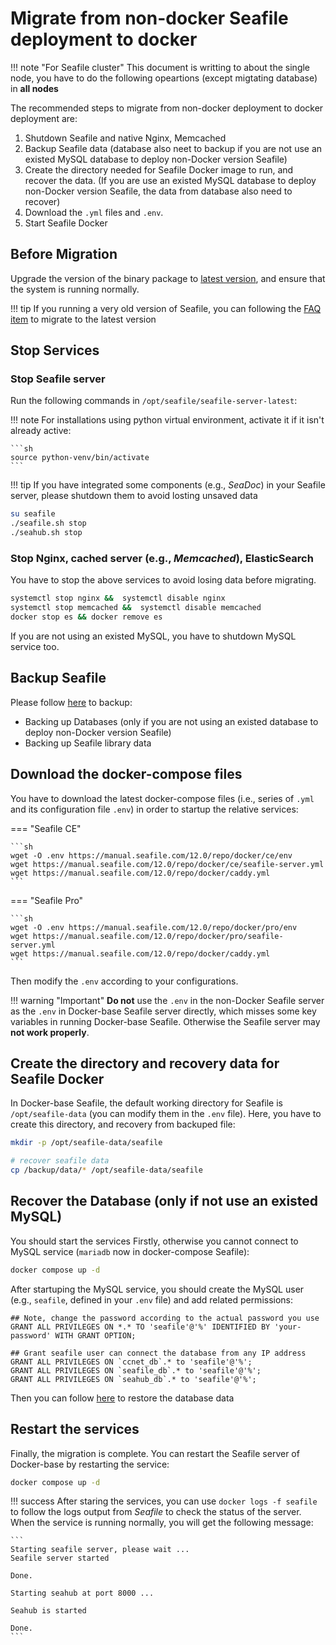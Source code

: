 # Migrate from non-docker Seafile deployment to docker

!!! note "For Seafile cluster"
    This document is writting to about the single node, you have to do the following opeartions (except migtating database) in **all nodes**

The recommended steps to migrate from non-docker deployment to docker deployment are:

1. Shutdown Seafile and native Nginx, Memcached
2. Backup Seafile data (database also neet to backup if you are not use an existed MySQL database to deploy non-Docker version Seafile)
3. Create the directory needed for Seafile Docker image to run, and recover the data. (If you are use an existed MySQL database to deploy non-Docker version Seafile, the data from database also need to recover)
4. Download the `.yml` files and `.env`. 
5. Start Seafile Docker

## Before Migration

Upgrade the version of the binary package to [latest version](../upgrade/upgrade_notes_for_12.0.x.md), and ensure that the system is running normally. 

!!! tip
    If you running a very old version of Seafile, you can following the [FAQ item](https://cloud.seatable.io/dtable/external-links/7b976c85f504491cbe8e/?tid=0000&vid=0000&row-id=VYQI9DJfRmCv5NggcX4f0Q) to migrate to the latest version

## Stop Services

### Stop Seafile server
Run the following commands in `/opt/seafile/seafile-server-latest`:

!!! note
    For installations using python virtual environment, activate it if it isn't already active:

    ```sh
    source python-venv/bin/activate
    ```

!!! tip
    If you have integrated some components (e.g., *SeaDoc*) in your Seafile server, please shutdown them to avoid losting unsaved data

```sh
su seafile
./seafile.sh stop
./seahub.sh stop
```

### Stop Nginx, cached server (e.g., *Memcached*), ElasticSearch

You have to stop the above services to avoid losing data before migrating.

```sh
systemctl stop nginx &&  systemctl disable nginx
systemctl stop memcached &&  systemctl disable memcached
docker stop es && docker remove es
```

If you are not using an existed MySQL, you have to shutdown MySQL service too. 

## Backup Seafile

Please follow [here](../administration/backup_recovery.md#backup-and-restore-for-binary-package-based-deployment) to backup:

- Backing up Databases (only if you are not using an existed database to deploy non-Docker version Seafile)
- Backing up Seafile library data

## Download the docker-compose files

You have to download the latest docker-compose files (i.e., series of `.yml` and its configuration file `.env`) in order to startup the relative services:

=== "Seafile CE"

    ```sh
    wget -O .env https://manual.seafile.com/12.0/repo/docker/ce/env
    wget https://manual.seafile.com/12.0/repo/docker/ce/seafile-server.yml
    wget https://manual.seafile.com/12.0/repo/docker/caddy.yml
    ```

=== "Seafile Pro"

    ```sh
    wget -O .env https://manual.seafile.com/12.0/repo/docker/pro/env
    wget https://manual.seafile.com/12.0/repo/docker/pro/seafile-server.yml
    wget https://manual.seafile.com/12.0/repo/docker/caddy.yml
    ```

Then modify the `.env` according to your configurations.

!!! warning "Important"
    **Do not** use the `.env` in the non-Docker Seafile server as the `.env` in Docker-base Seafile server directly, which misses some key variables in running Docker-base Seafile. Otherwise the Seafile server may **not work properly**.


## Create the directory and recovery data for Seafile Docker

In Docker-base Seafile, the default working directory for Seafile is `/opt/seafile-data` (you can modify them in the `.env` file). Here, you have to create this directory, and recovery from backuped file:

```sh
mkdir -p /opt/seafile-data/seafile

# recover seafile data
cp /backup/data/* /opt/seafile-data/seafile
```

## Recover the Database (only if not use an existed MySQL)

You should start the services Firstly, otherwise you cannot connect to MySQL service (`mariadb` now in docker-compose Seafile):

```sh
docker compose up -d
```

After startuping the MySQL service, you should create the MySQL user (e.g., `seafile`, defined in your `.env` file) and add related permissions:

```
## Note, change the password according to the actual password you use
GRANT ALL PRIVILEGES ON *.* TO 'seafile'@'%' IDENTIFIED BY 'your-password' WITH GRANT OPTION;

## Grant seafile user can connect the database from any IP address
GRANT ALL PRIVILEGES ON `ccnet_db`.* to 'seafile'@'%';
GRANT ALL PRIVILEGES ON `seafile_db`.* to 'seafile'@'%';
GRANT ALL PRIVILEGES ON `seahub_db`.* to 'seafile'@'%';
```

Then you can follow [here](../administration/backup_recovery.md#restore-the-databases-1) to restore the database data

## Restart the services

Finally, the migration is complete. You can restart the Seafile server of Docker-base by restarting the service:

```sh
docker compose up -d
```

!!! success
    After staring the services, you can use `docker logs -f seafile` to follow the logs output from *Seafile* to check the status of the server. When the service is running normally, you will get the following message:

    ```
    Starting seafile server, please wait ...
    Seafile server started

    Done.

    Starting seahub at port 8000 ...

    Seahub is started

    Done.
    ```
